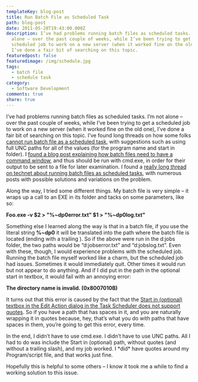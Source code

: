 ```yaml
---
templateKey: blog-post
title: Run Batch File as Scheduled Task
path: blog-post
date: 2011-05-28T19:43:00.000Z
description: I’ve had problems running batch files as scheduled tasks.  I’m not
  alone – over the past couple of weeks, while I’ve been trying to get a
  scheduled job to work on a new server (when it worked fine on the old one),
  I’ve done a fair bit of searching on this topic.
featuredpost: false
featuredimage: /img/schedule.jpg
tags:
  - batch file
  - schedule task
category:
  - Software Development
comments: true
share: true
---
```

I’ve had problems running batch files as scheduled tasks. I’m not alone – over the past couple of weeks, while I’ve been trying to get a scheduled job to work on a new server (when it worked fine on the old one), I’ve done a fair bit of searching on this topic. I’ve found long threads on how some folks [cannot run batch file as a scheduled task](http://www.annoyances.org/exec/forum/winxp/1229698587), with suggestions such as using full UNC paths for all of the values (for the program name and start in folder). I [found a blog post explaining how batch files need to have a command window](http://richarddingwall.name/2009/01/26/capture-the-output-from-a-scheduled-task), and thus should be run with cmd.exe, in order for their output to be sent to a file for later examination. I found a [really long thread on technet about running batch files as scheduled tasks](http://social.technet.microsoft.com/Forums/en/winservermanager/thread/d47d116e-10b9-44f0-9a30-7406c86c2fbe), with numerous posts with possible solutions and variations on the problem.

Along the way, I tried some different things. My batch file is very simple – it wraps up a call to an EXE in its folder and tacks on some parameters, like so:

**Foo.exe -v $2 > "%\~dp0error.txt" $1 > "%\~dp0log.txt"**

Something else I learned along the way is that in a batch file, if you use the literal string **%~dp0** it will be translated into the path where the batch file is located (ending with a trailing ). So if the above were run in the d:jobs folder, the two paths would be “d:jobserror.txt” and “d:jobslog.txt”. Even with these, though, I would experience problems with the scheduled job. Running the batch file myself worked like a charm, but the scheduled job had issues. Sometimes it would immediately quit. Other times it would run but not appear to do anything. And if I did put in the path in the optional start in textbox, it would fail with an annoying error:

**The directory name is invalid. (0x8007010B)**

It turns out that this error is caused by the fact that the [Start in (optional) textbox in the Edit Action dialog in the Task Scheduler does not support quotes](http://matthewcevans.com/blog/2010/08/11/windows-task-scheduler-the-directory-name-is-invalid-0x8007010b). So if you have a path that has spaces in it, and you are naturally wrapping it in quotes because, hey, that’s what you do with paths that have spaces in them, you’re going to get this error, every time.

In the end, I didn’t have to use cmd.exe. I didn’t have to use UNC paths. All I had to do was include the Start in (optional) path, without quotes (and without a trailing slash), and my job worked. I \*did\* have quotes around my Program/script file, and that works just fine.

Hopefully this is helpful to some others – I know it took me a while to find a working solution to this issue.
